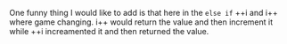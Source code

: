 One funny thing I would like to add is that here in the ``` else if ``` ++i and i++ where game changing. i++ would return the value and then increment it while ++i increamented it and then returned the value.